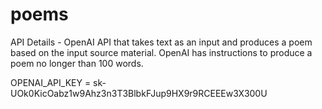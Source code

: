 # poems

API Details - OpenAI API that takes text as an input and produces a poem based on the input source material. OpenAI has instructions to produce a poem no longer than 100 words. 

OPENAI_API_KEY = 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